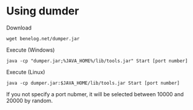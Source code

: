 Using dumder
=========

Download

    wget benelog.net/dumper.jar
  

Execute (Windows)

    java -cp "dumper.jar;%JAVA_HOME%/lib/tools.jar" Start [port number]

Execute (Linux)

    java -cp dumper.jar:$JAVA_HOME/lib/tools.jar Start [port number]


If you not specify a port nubmer, it will be selected between 10000 and 20000 by random.